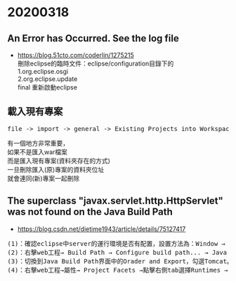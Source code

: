 # 20200318

## An Error has Occurred. See the log file
* https://blog.51cto.com/coderlin/1275215 <br>
刪除eclipse的臨時文件：eclipse/configuration目錄下的<br>
1.org.eclipse.osgi <br>
2.org.eclipse.update<br>
final 重新啟動eclipse<br>

## 載入現有專案
<pre>
file -> import -> general -> Existing Projects into Workspace
</pre>
有一個地方非常重要，<br>
如果不是匯入war檔案<br>
而是匯入現有專案(資料夾存在的方式)<br>
一旦刪除匯入(原)專案的資料夾位址<br>
就會連同(新)專案一起刪除<br>

## The superclass "javax.servlet.http.HttpServlet" was not found on the Java Build Path
* https://blog.csdn.net/dietime1943/article/details/75127417 <br>
<pre>
(1)：確認eclipse中server的運行環境是否有配置，設置方法為：Window → Preferences → Server → Runtime Environments → Add → 選擇Apache的版本後點Next，再填入你apache tomcat軟件的安裝（解壓後）目錄。
(2)：右擊web工程→ Build Path → Configure build path... → Java Build Path → Libraries → Add Libray... → Server Runtime → Next> → Apache Tomcat Server → Finish。
(3)：切換到Java Build Path界面中的Orader and Export，勾選Tomcat。
(4)：右擊web工程→屬性→ Project Facets →點擊右側tab選擇Runtimes → 勾選tomcat → OK。
</pre>

